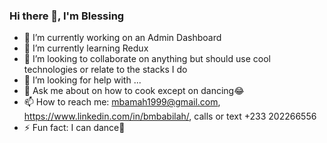 ### Hi there 👋, I'm Blessing


- 🔭 I’m currently working on an Admin Dashboard
- 🌱 I’m currently learning Redux
- 👯 I’m looking to collaborate on anything but should use cool technologies or relate to the stacks I do
- 🤔 I’m looking for help with ...
- 💬 Ask me about on how to cook except on dancing😂
- 📫 How to reach me: mbamah1999@gmail.com, https://www.linkedin.com/in/bmbabilah/, calls or text +233 202266556
- ⚡ Fun fact: I can dance🤣

<!-- 
![Blessing's GitHub stats](https://github-readme-stats.vercel.app/api?username=mbamah&show_icons=true&theme=radical)

[![Top Langs](https://github-readme-stats.vercel.app/api/top-langs/?username=mbamah&layout=compact)](https://github.com/mbamah/github-readme-stats)

[![GitHub Streak](http://github-readme-streak-stats.herokuapp.com?user=mbamah&theme=dark&background=DD2727)](https://git.io/streak-stats)
 -->
